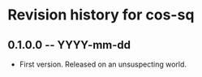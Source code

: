# Revision history for cos-sq

## 0.1.0.0 -- YYYY-mm-dd

* First version. Released on an unsuspecting world.
